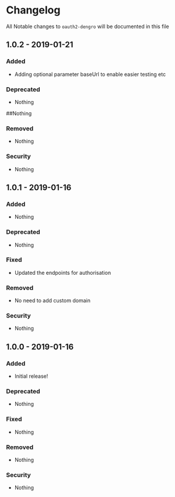 # Changelog
All Notable changes to `oauth2-dengro` will be documented in this file

## 1.0.2 - 2019-01-21

### Added
- Adding optional parameter baseUrl to enable easier testing etc

### Deprecated
- Nothing

##Nothing

### Removed
- Nothing

### Security
- Nothing

## 1.0.1 - 2019-01-16

### Added
- Nothing

### Deprecated
- Nothing

### Fixed
- Updated the endpoints for authorisation

### Removed
- No need to add custom domain

### Security
- Nothing

## 1.0.0 - 2019-01-16

### Added
- Initial release!

### Deprecated
- Nothing

### Fixed
- Nothing

### Removed
- Nothing

### Security
- Nothing
